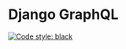 # Django GraphQL

[![Code style: black](https://img.shields.io/badge/code%20style-black-000000.svg)](https://github.com/psf/black)

